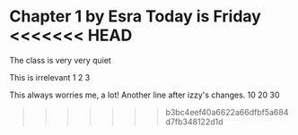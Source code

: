 Chapter 1 by Esra
Today is Friday
<<<<<<< HEAD
=======
The class is very very quiet

This is irrelevant
1
2
3

This always worries me, a lot!
Another line after izzy's changes.
10
20
30

>>>>>>> b3bc4eef40a6622a66dfbf5a684d7fb348122d1d
